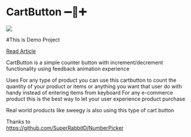# CartButton ➖🛒➕     

![](https://github.com/unusedbrainstudio/CartButton/blob/master/screens/ezgif-2-530264219962.gif)

#This is Demo Project 


[Read Article](https://unusedbrain.com/blog/2019/08/22/cartbutton-android-demo/)


CartButton is a simple counter button with increment/decrement functionality using feedback animation experience      

Uses
For any type of product you can use this cartbutton to count the quantity of your product  or items or anything you want that user do with handy instead of entering items from keyboard
For any e-commerce product this is the best way to  let your user  experience product purchase 

Real world products like sweegy is also using this type of cart button

Thanks to  
https://github.com/SuperRabbitD/NumberPicker

